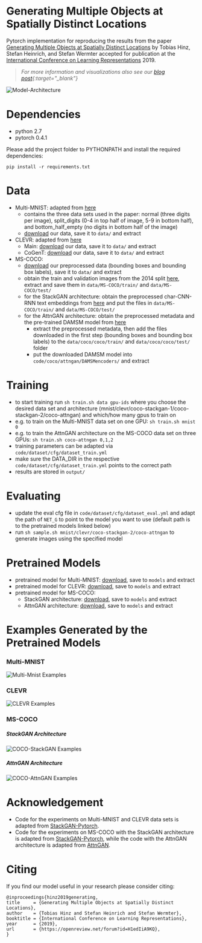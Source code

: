 # Generating Multiple Objects at Spatially Distinct Locations
Pytorch implementation for reproducing the results from the paper [Generating Multiple Objects at Spatially Distinct Locations](https://openreview.net/forum?id=H1edIiA9KQ) by Tobias Hinz, Stefan Heinrich, and Stefan Wermter accepted for publication at the [International Conference on Learning Representations](https://iclr.cc/) 2019.

> *For more information and visualizations also see our [blog post](https://tohinz.github.io/blog/generating-multiple-objects-at-spatially-distinct-locations){:target="_blank"}*

![Model-Architecture](examples/model.png)

# Dependencies
- python 2.7
- pytorch 0.4.1

Please add the project folder to PYTHONPATH and install the required dependencies:

```
pip install -r requirements.txt
```

# Data
- Multi-MNIST: adapted from [here](https://github.com/aakhundov/tf-attend-infer-repeat)
    - contains the three data sets used in the paper: normal (three digits per image), split_digits (0-4 in top half of image, 5-9 in bottom half), and bottom_half_empty (no digits in bottom half of the image)
    - [download](https://www2.informatik.uni-hamburg.de/wtm/software/multiple-objects-gan/data-multi-mnist.zip) our data, save it to `data/` and extract
- CLEVR: adapted from [here](https://github.com/facebookresearch/clevr-dataset-gen)
    - Main: [download](https://www2.informatik.uni-hamburg.de/wtm/software/multiple-objects-gan/data-clevr-main.zip) our data, save it to `data/` and extract
    - CoGenT: [download](https://www2.informatik.uni-hamburg.de/wtm/software/multiple-objects-gan/data-clevr-cogent.zip) our data, save it to `data/` and extract
- MS-COCO:
    - [download](https://www2.informatik.uni-hamburg.de/wtm/software/multiple-objects-gan/data-ms-coco.zip) our preprocessed data (bounding boxes and bounding box labels), save it to `data/` and extract
    - obtain the train and validation images from the 2014 split [here](http://cocodataset.org/#download), extract and save them in `data/MS-COCO/train/` and `data/MS-COCO/test/`
    - for the StackGAN architecture: obtain the preprocessed char-CNN-RNN text embeddings from [here](https://github.com/hanzhanggit/StackGAN-Pytorch) and put the files in `data/MS-COCO/train/` and `data/MS-COCO/test/`
    - for the AttnGAN architecture: obtain the preprocessed metadata and the pre-trained DAMSM model from [here](https://github.com/taoxugit/AttnGAN)
        - extract the preprocessed metadata, then add the files downloaded in the first step (bounding boxes and bounding box labels) to the `data/coco/coco/train/` and `data/coco/coco/test/` folder 
        - put the downloaded DAMSM model into `code/coco/attngan/DAMSMencoders/` and extract

# Training
- to start training run `sh train.sh data gpu-ids` where you choose the desired data set and architecture (mnist/clevr/coco-stackgan-1/coco-stackgan-2/coco-attngan) and which/how many gpus to train on
- e.g. to train on the Multi-MNIST data set on one GPU: `sh train.sh mnist 0`
- e.g. to train the AttnGAN architecture on the MS-COCO data set on three GPUs: `sh train.sh coco-attngan 0,1,2`
- training parameters can be adapted via `code/dataset/cfg/dataset_train.yml`
- make sure the DATA_DIR in the respective `code/dataset/cfg/dataset_train.yml` points to the correct path
- results are stored in `output/`

# Evaluating
- update the eval cfg file in `code/dataset/cfg/dataset_eval.yml` and adapt the path of `NET_G` to point to the model you want to use (default path is to the pretrained models linked below)
- run `sh sample.sh mnist/clevr/coco-stackgan-2/coco-attngan` to generate images using the specified model

# Pretrained Models
- pretrained model for Multi-MNIST: [download](https://www2.informatik.uni-hamburg.de/wtm/software/multiple-objects-gan/model-multi-mnist.zip), save to `models` and extract
- pretrained model for CLEVR: [download](https://www2.informatik.uni-hamburg.de/wtm/software/multiple-objects-gan/model-clevr.zip), save to `models` and extract
- pretrained model for MS-COCO:
    - StackGAN architecture: [download](https://www2.informatik.uni-hamburg.de/wtm/software/multiple-objects-gan/model-ms-coco-stackgan.zip), save to `models` and extract
    - AttnGAN architecture: [download](https://www2.informatik.uni-hamburg.de/wtm/software/multiple-objects-gan/model-ms-coco-attngan.zip), save to `models` and extract

# Examples Generated by the Pretrained Models
### Multi-MNIST
![Multi-Mnist Examples](examples/multi-mnist_example.png)

### CLEVR
![CLEVR Examples](examples/clevr_example.png)

### MS-COCO
##### StackGAN Architecture
![COCO-StackGAN Examples](examples/coco_stackgan_example.png)

##### AttnGAN Architecture
![COCO-AttnGAN Examples](examples/coco_attngan_example.png)

# Acknowledgement
- Code for the experiments on Multi-MNIST and CLEVR data sets is adapted from [StackGAN-Pytorch](https://github.com/hanzhanggit/StackGAN-Pytorch).
- Code for the experiments on MS-COCO with the StackGAN architecture is adapted from [StackGAN-Pytorch](https://github.com/hanzhanggit/StackGAN-Pytorch), while the code with the AttnGAN architecture is adapted from [AttnGAN](https://github.com/taoxugit/AttnGAN).

# Citing
If you find our model useful in your research please consider citing:

```
@inproceedings{hinz2019generating,
title     = {Generating Multiple Objects at Spatially Distinct Locations},
author    = {Tobias Hinz and Stefan Heinrich and Stefan Wermter},
booktitle = {International Conference on Learning Representations},
year      = {2019},
url       = {https://openreview.net/forum?id=H1edIiA9KQ},
}
```

